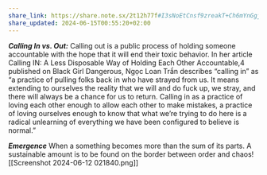 ```yaml
---
share_link: https://share.note.sx/2t12h77f#I3sNoEtCnsf9zreakT+Ch6mYnGgjDX8yw1IyGTOHJnw
share_updated: 2024-06-15T00:55:20+02:00
---
```

***Calling In vs. Out:*** Calling out is a public process of holding someone 
accountable with the hope that it will end their toxic behavior. In 
her article Calling IN: A Less Disposable Way of Holding Each Other 
Accountable,4 published on Black Girl Dangerous, Ngọc Loan Trần 
describes “calling in” as “a practice of pulling folks back in who 
have strayed from us. It means extending to ourselves the reality 
that we will and do fuck up, we stray, and there will always be 
a chance for us to return. Calling in as a practice of loving each 
other enough to allow each other to make mistakes, a practice of 
loving ourselves enough to know that what we’re trying to do here 
is a radical unlearning of everything we have been configured to 
believe is normal.”

***Emergence***
When a something becomes more than the sum of its parts.
A sustainable amount is to be found on the border between order and chaos![[Screenshot 2024-06-12 021840.png]]